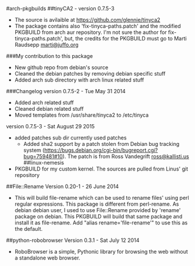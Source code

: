 #arch-pkgbuilds
##tinyCA2 - version 0.7.5-3
* The source is avilaible at https://github.com/glennie/tinyca2
* The package contains also 'fix-tinyca-paths.patch' and the modified PKGBUILD from arch aur repository. I'm not sure the author for fix-tinyca-paths.patch', but, the credits for the PKGBUILD must go to Marti Raudsepp <marti@juffo.org>

###My contribution to this package
* New github repo from debian's source
* Cleaned the debian patches by removing debian specific stuff
* Added arch sub directory with arch linux related stuff

###Changelog
version 0.7.5-2 - Tue May 31 2014
  * Added arch related stuff
  * Cleaned debian related stuff
  * Moved templates from /usr/share/tinyca2 to /etc/tinyca

version 0.7.5-3 - Sat August 29 2015
  * added patches sub dir currently used patches
    * Added sha2 support by a patch stolen from Debian bug tracking system (https://bugs.debian.org/cgi-bin/bugreport.cgi?bug=759481#10). The patch is from Ross Vandegrift <ross@kallisti.us>
##linux-nemesis
  * PKGBUILD for my custom kernel. The sources are pulled from Linus' git repository

##File::Rename
Version 0.20-1 - 26 June 2014
* This will build file-rename which can be used to rename files' using perl regular expressions. This package is different from perl-rename. As debian debian user, I used to use File::Rename provided by 'rename' package on debian. This PKGBUILD will build that same package and install it as file-rename. Add "alias rename='file-rename'" to use this as the default.

##python-robobrowser
Version 0.3.1 - Sat July 12 2014
  * RoboBrowser is a simple, Pythonic library for browsing the web without a standalone web browser.
